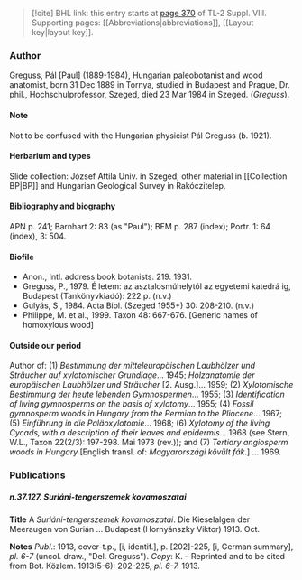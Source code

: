> [!cite] BHL link: this entry starts at [page 370](https://www.biodiversitylibrary.org/item/103832#page/382/mode/1up) of TL-2 Suppl. VIII.
> Supporting pages: [[Abbreviations|abbreviations]], [[Layout key|layout key]].

### Author

Greguss, Pál \[Paul\] (1889-1984), Hungarian paleobotanist and wood anatomist, born 31 Dec 1889 in Tornya, studied in Budapest and Prague, Dr. phil., Hochschulprofessor, Szeged, died 23 Mar 1984 in Szeged. (*Greguss*).

#### Note

Not to be confused with the Hungarian physicist Pál Greguss (b. 1921).

#### Herbarium and types

Slide collection: József Attila Univ. in Szeged; other material in [[Collection BP|BP]] and Hungarian Geological Survey in Rakóczitelep.

#### Bibliography and biography

APN p. 241; Barnhart 2: 83 (as "Paul"); BFM p. 287 (index); Portr. 1: 64 (index), 3: 504.

#### Biofile

- Anon., Intl. address book botanists: 219. 1931.
- Greguss, P., 1979. É letem: az asztalosmúhelytól az egyetemi katedrá ig, Budapest (Tankönyvkiadó): 222 p. (n.v.)
- Gulyás, S., 1984. Acta Biol. (Szeged 1955+) 30: 208-210. (n.v.)
- Philippe, M. et al., 1999. Taxon 48: 667-676. \[Generic names of homoxylous wood\]

#### Outside our period

Author of:
(1) *Bestimmung der mitteleuropäischen Laubhölzer und Sträucher auf xylotomischer Grundlage*... 1945; *Holzanatomie der europäischen Laubhölzer und Sträucher* \[2. Ausg.\]... 1959; (2) *Xylotomische Bestimmung der heute lebenden Gymnospermen*... 1955; (3) *Identification of living gymnosperms on the basis of xylotomy*... 1955; (4) *Fossil gymnosperm woods in Hungary from the Permian to the Pliocene*... 1967; (5) *Einführung in die Paläoxylotomie*... 1968;
(6) *Xylotomy of the living Cycads, with a description of their leaves and epidermis*... 1968 (see Stern, W.L., Taxon 22(2/3): 197-298. Mai 1973 (rev.)); and
(7) *Tertiary angiosperm woods in Hungary* \[English transl. of: *Magyarországi kövült fák*.\] ... 1969.

### Publications

##### n.37.127. Suriáni-tengerszemek kovamoszatai

**Title**
A *Suriáni-tengerszemek kovamoszatai*. Die Kieselalgen der Meeraugen von Surián ... Budapest (Hornyánszky Viktor) 1913. Oct.

**Notes**
*Publ*.: 1913, cover-t.p., \[i, identif.\], p. \[202\]-225, \[i, German summary\], *pl. 6-7* (uncol. draw., "Del. Greguss"). *Copy*: K. – Reprinted and to be cited from Bot. Közlem. 1913(5-6): 202-225, *pl. 6-7.* 1913.

